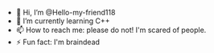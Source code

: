 - 👋 Hi, I’m @Hello-my-friend118
- 🌱 I’m currently learning C++
- 📫 How to reach me: please do not! I'm scared of people.
- ⚡ Fun fact: I'm braindead

<!---
Hello-my-friend118/Hello-my-friend118 is a ✨ special ✨ repository because its `README.md` (this file) appears on your GitHub profile.
You can click the Preview link to take a look at your changes.
--->
